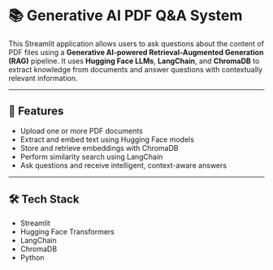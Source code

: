 # 📚 Generative AI PDF Q&A System

This Streamlit application allows users to ask questions about the content of PDF files using a **Generative AI-powered Retrieval-Augmented Generation (RAG)** pipeline. It uses **Hugging Face LLMs**, **LangChain**, and **ChromaDB** to extract knowledge from documents and answer questions with contextually relevant information.

---

## 🚀 Features

- Upload one or more PDF documents
- Extract and embed text using Hugging Face models
- Store and retrieve embeddings with ChromaDB
- Perform similarity search using LangChain
- Ask questions and receive intelligent, context-aware answers

---

## 🛠️ Tech Stack

- Streamlit
- Hugging Face Transformers
- LangChain
- ChromaDB
- Python


